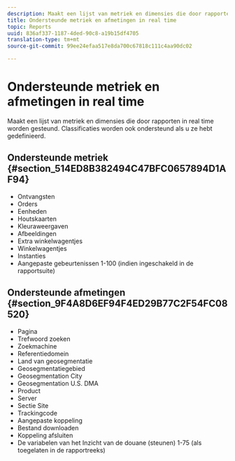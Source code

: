 ```yaml
---
description: Maakt een lijst van metriek en dimensies die door rapporten in real time worden gesteund. Classificaties worden ook ondersteund als u ze hebt gedefinieerd.
title: Ondersteunde metriek en afmetingen in real time
topic: Reports
uuid: 836af337-1187-4ded-90c8-a19b15df4705
translation-type: tm+mt
source-git-commit: 99ee24efaa517e8da700c67818c111c4aa90dc02

---
```



# Ondersteunde metriek en afmetingen in real time

Maakt een lijst van metriek en dimensies die door rapporten in real time worden gesteund. Classificaties worden ook ondersteund als u ze hebt gedefinieerd.

## Ondersteunde metriek {#section_514ED8B382494C47BFC0657894D1AF94}

* Ontvangsten
* Orders
* Eenheden
* Houtskaarten
* Kleuraweergaven
* Afbeeldingen
* Extra winkelwagentjes
* Winkelwagentjes
* Instanties
* Aangepaste gebeurtenissen 1-100 (indien ingeschakeld in de rapportsuite)

## Ondersteunde afmetingen {#section_9F4A8D6EF94F4ED29B77C2F54FC08520}

* Pagina
* Trefwoord zoeken
* Zoekmachine
* Referentiedomein
* Land van geosegmentatie
* Geosegmentatiegebied
* Geosegmentation City
* Geosegmentation U.S. DMA
* Product
* Server
* Sectie Site
* Trackingcode
* Aangepaste koppeling
* Bestand downloaden
* Koppeling afsluiten
* De variabelen van het Inzicht van de douane (steunen) 1-75 (als toegelaten in de rapportreeks)


